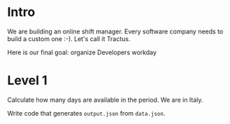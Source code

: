 # Intro

We are building an online shift manager. Every software company needs to build a custom one :-). Let's call it Tractus.

Here is our final goal: organize Developers workday

# Level 1

Calculate how many days are available in the period. We are in Italy.

Write code that generates `output.json` from `data.json`.
